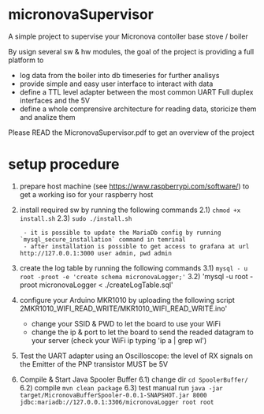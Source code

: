 # micronovaSupervisor
A simple project to supervise your Micronova contoller base stove / boiler

By usign several sw & hw modules, the goal of the project is providing a full platform to
* log data from the boiler into db timeseries for further analisys
* provide simple and easy user interface to interact with data
* define a TTL level adapter between the most common UART Full duplex interfaces and the 5V
* define a whole comprensive architecture for reading data, storicize them and analize them



Please READ the MicronovaSupervisor.pdf to get an overview of the project


# setup procedure #
1) prepare host machine (see https://www.raspberrypi.com/software/) to get a working iso for your raspberry host
2) install required sw by running the following commands
        2.1) `chmod +x install.sh`
        2.3) `sudo ./install.sh`
        
        - it is possible to update the MariaDb config by running  `mysql_secure_installation` command in temrinal
        - after installation is possible to get access to grafana at url http://127.0.0.1:3000 user admin, pwd admin

3) create the log table by running the following commands
    3.1) `mysql - u root -proot -e 'create schema micronovaLogger;'`
    3.2) 'mysql -u root -proot micronovaLogger < ./createLogTable.sql'


4) configure your Arduino MKR1010 by uploading the following script 2MKR1010_WIFI_READ_WRITE/MKR1010_WIFI_READ_WRITE.ino'
    - change your SSID & PWD to let the board to use your WiFi
    - change the ip & port to let the board to send the readed datagram to your server (check your WiFi ip typing  'ip a | grep wl')

5) Test the UART adapter using an Oscilloscope: the level of RX signals on the Emitter of the PNP transistor MUST be 5V

6) Compile & Start Java Spooler Buffer
    6.1) change dir         `cd SpoolerBuffer/ `
    6.2) compile            `mvn clean package`
    6.3) test manual run    `java -jar target/MicronovaBufferSpooler-0.0.1-SNAPSHOT.jar 8000 jdbc:mariadb://127.0.0.1:3306/micronovaLogger root root`

